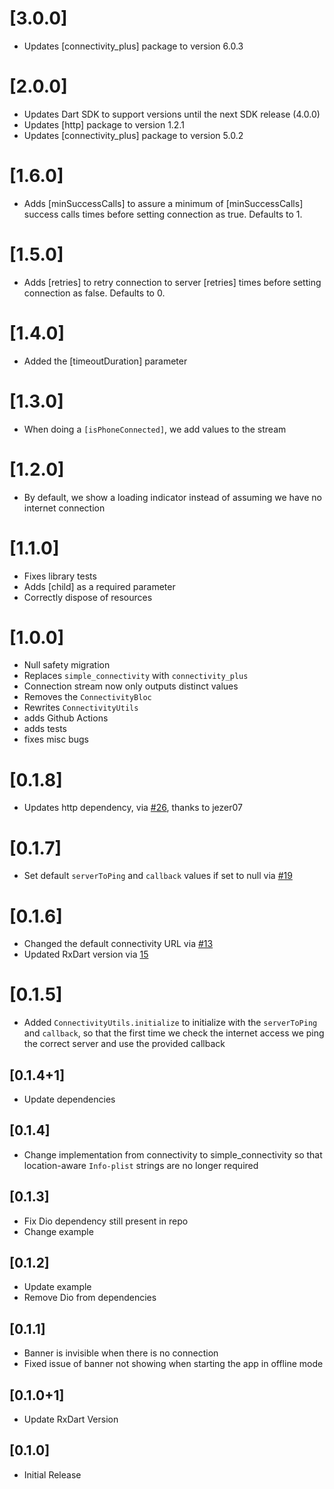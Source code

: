 # [3.0.0]
* Updates [connectivity_plus] package to version 6.0.3

# [2.0.0]
* Updates Dart SDK to support versions until the next SDK release (4.0.0)
* Updates [http] package to version 1.2.1
* Updates [connectivity_plus] package to version 5.0.2

# [1.6.0]
* Adds [minSuccessCalls] to assure a minimum of [minSuccessCalls] success calls times before setting connection as true. Defaults to 1.

# [1.5.0]
* Adds [retries] to retry connection to server [retries] times before setting connection as false. Defaults to 0.

# [1.4.0]
* Added the [timeoutDuration] parameter

# [1.3.0]
* When doing a `[isPhoneConnected]`, we add values to the stream

# [1.2.0]
* By default, we show a loading indicator instead of assuming we have no internet connection

# [1.1.0]
* Fixes library tests
* Adds [child] as a required parameter
* Correctly dispose of resources

# [1.0.0]
* Null safety migration
* Replaces `simple_connectivity` with `connectivity_plus`
* Connection stream now only outputs distinct values
* Removes the `ConnectivityBloc`
* Rewrites `ConnectivityUtils`
* adds Github Actions
* adds tests
* fixes misc bugs

# [0.1.8]
* Updates http dependency, via [#26](https://github.com/Vanethos/flutter_connectivity_widget/pull/26), thanks to jezer07 
# [0.1.7]
* Set default `serverToPing` and `callback` values if set to null via [#19](https://github.com/Vanethos/flutter_connectivity_widget/pull/19)

# [0.1.6]
* Changed the default connectivity URL via [#13](https://github.com/Vanethos/flutter_connectivity_widget/pull/15)
* Updated RxDart version via [15](https://github.com/Vanethos/flutter_connectivity_widget/pull/13)

# [0.1.5]
* Added `ConnectivityUtils.initialize` to initialize with the `serverToPing` and `callback`, so that the first time 
we check the internet access we ping the correct server and use the provided callback

## [0.1.4+1]
* Update dependencies

## [0.1.4]
* Change implementation from connectivity to simple_connectivity so that location-aware `Info-plist`
strings are no longer required

## [0.1.3]
* Fix Dio dependency still present in repo
* Change example

## [0.1.2]
* Update example
* Remove Dio from dependencies 

## [0.1.1] 
* Banner is invisible when there is no connection
* Fixed issue of banner not showing when starting the app in offline mode

## [0.1.0+1]

* Update RxDart Version

## [0.1.0]

* Initial Release
